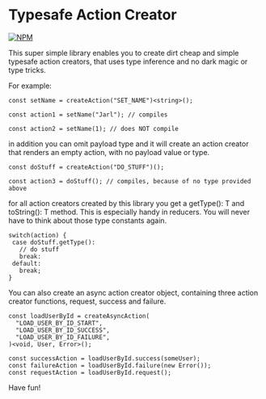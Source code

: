 # Typesafe Action Creator

[![NPM](https://nodei.co/npm/typesafe-action-creator.png)](https://nodei.co/npm/typesafe-action-creator/)

This super simple library enables you to create dirt cheap and simple typesafe action creators, that uses type inference and no dark magic or type tricks.

For example:

```
const setName = createAction("SET_NAME")<string>();

const action1 = setName("Jarl"); // compiles

const action2 = setName(1); // does NOT compile
```

in addition you can omit payload type and it will create an action creator that renders an empty action, with no payload value or type.

```
const doStuff = createAction("DO_STUFF")();

const action3 = doStuff(); // compiles, because of no type provided above
```

for all action creators created by this library you get a getType(): T and toString(): T method. This is especially handy in reducers. You will never have to think about those type constants again.

```
switch(action) {
 case doStuff.getType():
   // do stuff
   break:
 default:
   break;
}
```

You can also create an async action creator object, containing three action creator functions, request, success and failure.

```
const loadUserById = createAsyncAction(
  "LOAD_USER_BY_ID_START",
  "LOAD_USER_BY_ID_SUCCESS",
  "LOAD_USER_BY_ID_FAILURE",
)<void, User, Error>();

const successAction = loadUserById.success(someUser);
const failureAction = loadUserById.failure(new Error());
const requestAction = loadUserById.request();
```

Have fun!
